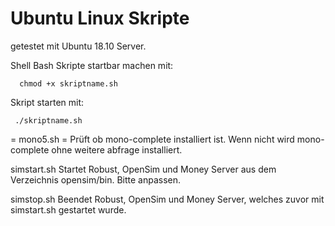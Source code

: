 # Ubuntu Linux Skripte
getestet mit Ubuntu 18.10 Server.

Shell Bash Skripte startbar machen mit:

      chmod +x skriptname.sh

Skript starten mit:

     ./skriptname.sh

= mono5.sh =
Prüft ob mono-complete installiert ist.
Wenn nicht wird mono-complete ohne weitere abfrage installiert.

simstart.sh
Startet Robust, OpenSim und Money Server aus dem Verzeichnis opensim/bin.
Bitte anpassen.

simstop.sh
Beendet Robust, OpenSim und Money Server, welches zuvor mit simstart.sh gestartet wurde.
